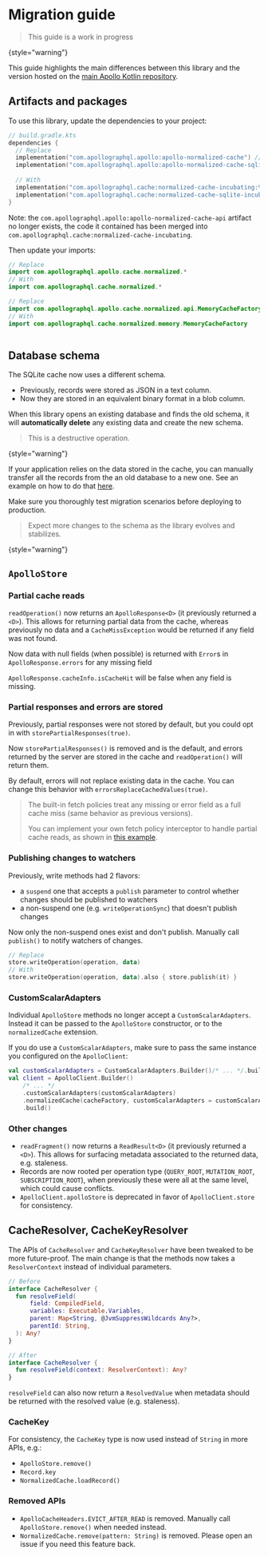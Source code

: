# Migration guide

> This guide is a work in progress

{style="warning"}

This guide highlights the main differences between this library and the version hosted on the
[main Apollo Kotlin repository](https://github.com/apollographql/apollo-kotlin).

## Artifacts and packages

To use this library, update the dependencies to your project:

```kotlin
// build.gradle.kts
dependencies {
  // Replace
  implementation("com.apollographql.apollo:apollo-normalized-cache") // Memory cache
  implementation("com.apollographql.apollo:apollo-normalized-cache-sqlite") // SQLite cache
  
  // With
  implementation("com.apollographql.cache:normalized-cache-incubating:%latest_version%") // Memory cache
  implementation("com.apollographql.cache:normalized-cache-sqlite-incubating:%latest_version%") // SQLite cache
}
```

Note: the `com.apollographql.apollo:apollo-normalized-cache-api` artifact no longer exists, the code it contained has been merged into `com.apollographql.cache:normalized-cache-incubating`.

Then update your imports:

```kotlin
// Replace
import com.apollographql.apollo.cache.normalized.* 
// With
import com.apollographql.cache.normalized.*

// Replace
import com.apollographql.apollo.cache.normalized.api.MemoryCacheFactory
// With
import com.apollographql.cache.normalized.memory.MemoryCacheFactory



```

## Database schema

The SQLite cache now uses a different schema.

- Previously, records were stored as JSON in a text column.
- Now they are stored in an equivalent binary format in a blob column.

When this library opens an existing database and finds the old schema, it will **automatically delete** any existing data and create the new schema.

> This is a destructive operation.

{style="warning"}

If your application relies on the data stored in the cache, you can manually transfer all the records from the an old database to a new one.
See an example on how to do that [here](https://github.com/apollographql/apollo-kotlin-normalized-cache-incubating/blob/main/tests/migration/src/commonTest/kotlin/MigrationTest.kt#L157).

Make sure you thoroughly test migration scenarios before deploying to production.

> Expect more changes to the schema as the library evolves and stabilizes.

{style="warning"}

## `ApolloStore`

### Partial cache reads
`readOperation()` now returns an `ApolloResponse<D>` (it previously returned a `<D>`). This allows for returning partial data from the cache, whereas
previously no data and a `CacheMissException` would be returned if any field was not found.

Now data with null fields (when possible) is returned with `Error`s in `ApolloResponse.errors` for any missing field

`ApolloResponse.cacheInfo.isCacheHit` will be false when any field is missing.

### Partial responses and errors are stored

Previously, partial responses were not stored by default, but you could opt in with `storePartialResponses(true)`.

Now `storePartialResponses()` is removed and is the default, and errors returned by the server are stored in the cache and `readOperation()` will return them.

By default, errors will not replace existing data in the cache. You can change this behavior with `errorsReplaceCachedValues(true)`.

> The built-in fetch policies treat any missing or error field as a full cache miss (same behavior as previous versions).
>
> You can implement your own fetch policy interceptor to handle partial cache reads, as shown in [this example](https://github.com/apollographql/apollo-kotlin-normalized-cache-incubating/blob/main/tests/partial-results/src/commonTest/kotlin/test/CachePartialResultTest.kt#L809).

### Publishing changes to watchers

Previously, write methods had 2 flavors:
- a `suspend` one that accepts a `publish` parameter to control whether changes should be published to watchers
- a non-suspend one (e.g. `writeOperationSync`) that doesn't publish changes

Now only the non-suspend ones exist and don't publish. Manually call `publish()` to notify watchers of changes.

```kotlin
// Replace
store.writeOperation(operation, data)
// With
store.writeOperation(operation, data).also { store.publish(it) }
```

### CustomScalarAdapters

Individual `ApolloStore` methods no longer accept a `CustomScalarAdapters`. Instead it can be passed to the `ApolloStore` constructor,
or to the `normalizedCache` extension.

If you do use a `CustomScalarAdapters`, make sure to pass the same instance you configured on the `ApolloClient`:

```kotlin
val customScalarAdapters = CustomScalarAdapters.Builder()/* ... */.build()
val client = ApolloClient.Builder()
    /* ... */
    .customScalarAdapters(customScalarAdapters)
    .normalizedCache(cacheFactory, customScalarAdapters = customScalarAdapters)
    .build()
```

### Other changes

- `readFragment()` now returns a `ReadResult<D>` (it previously returned a `<D>`). This allows for surfacing metadata associated to the returned data, e.g. staleness.
- Records are now rooted per operation type (`QUERY_ROOT`, `MUTATION_ROOT`, `SUBSCRIPTION_ROOT`), when previously these were all at the same level, which could cause conflicts.
- `ApolloClient.apolloStore` is deprecated in favor of `ApolloClient.store` for consistency.

## CacheResolver, CacheKeyResolver

The APIs of `CacheResolver` and `CacheKeyResolver` have been tweaked to be more future-proof. The main change is that the methods now takes a `ResolverContext` instead of
individual parameters.

```kotlin
// Before
interface CacheResolver {
  fun resolveField(
      field: CompiledField,
      variables: Executable.Variables,
      parent: Map<String, @JvmSuppressWildcards Any?>,
      parentId: String,
  ): Any?
}

// After
interface CacheResolver {
  fun resolveField(context: ResolverContext): Any?
}
```

`resolveField` can also now return a `ResolvedValue` when metadata should be returned with the resolved value (e.g. staleness).

### CacheKey

For consistency, the `CacheKey` type is now used instead of `String` in more APIs, e.g.:

- `ApolloStore.remove()`
- `Record.key`
- `NormalizedCache.loadRecord()`

### Removed APIs

- `ApolloCacheHeaders.EVICT_AFTER_READ` is removed. Manually call `ApolloStore.remove()` when needed instead.
- `NormalizedCache.remove(pattern: String)` is removed. Please open an issue if you need this feature back.
